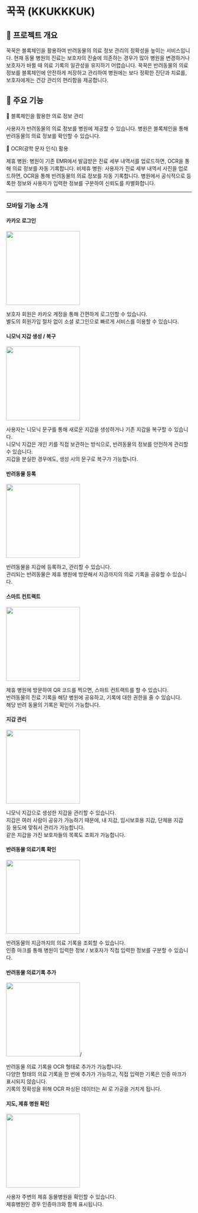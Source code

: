 # 꾹꾹 (KKUKKKUK)

## 📌 프로젝트 개요

꾹꾹은 블록체인을 활용하여 반려동물의 의료 정보 관리의 정확성을 높이는 서비스입니다.
현재 동물 병원의 진료는 보호자의 진술에 의존하는 경우가 많아 병원을 변경하거나 보호자가 바뀔 때 의료 기록의 일관성을 유지하기 어렵습니다.
꾹꾹은 반려동물의 의료 정보를 블록체인에 안전하게 저장하고 관리하여 병원에는 보다 정확한 진단과 치료를, 보호자에게는 건강 관리의 편리함을 제공합니다.

## 🎯 주요 기능

🔹 블록체인을 활용한 의료 정보 관리

  사용자가 반려동물의 의료 정보를 병원에 제공할 수 있습니다.
  병원은 블록체인을 통해 반려동물의 의료 정보를 확인할 수 있습니다.

🔹 OCR(광학 문자 인식) 활용

  제휴 병원: 병원이 기존 EMR에서 발급받은 진료 세부 내역서를 업로드하면, OCR을 통해 의료 정보를 자동 기록합니다.
  비제휴 병원: 사용자가 진료 세부 내역서 사진을 업로드하면, OCR을 통해 반려동물의 의료 정보를 자동 기록합니다.
  병원에서 공식적으로 등록한 정보와 사용자가 입력한 정보를 구분하여 신뢰도를 차별화합니다.





---




### 모바일 기능 소개
#### 카카오 로그인 

<img src="/image/로그인.gif" style="width:200px"/> 

보호자 회원은 카카오 계정을 통해 간편하게 로그인할 수 있습니다. <br/>
별도의 회원가입 절차 없이 소셜 로그인으로 빠르게 서비스를 이용할 수 있습니다. <br/>

#### 니모닉 지갑 생성 / 복구
<img src="/image/니모닉.gif" style="width:200px"/> 

사용자는 니모닉 문구를 통해 새로운 지갑을 생성하거나 기존 지갑을 복구할 수 있습니다. <br/>
니모닉 지갑은 개인 키를 직접 보관하는 방식으로, 반려동물의 정보를 안전하게 관리할 수 있습니다. <br/>
지갑을 분실한 경우에도, 생성 시의 문구로 복구가 가능합니다. 

#### 반려동물 등록 
<img src="/image/반려동물등록.gif" style="width:200px"/> 

반려동물을 지갑에 등록하고, 관리할 수 있습니다. <br/>
관리되는 반려동물은 제휴 병원에 방문해서 지금까지의 의료 기록을 공유할 수 있습니다.  <br/>

#### 스마트 컨트랙트
<img src="/image/스마트컨트랙트.gif" style="width:200px"/> 

제휴 병원에 방문하여 QR 코드를 찍으면, 스마트 컨트랙트를 할 수 있습니다. <br/>
반려동물의 진료 기록을 해당 병원에 공유하고, 기록에 대한 권한을 줄 수 있습니다. <br/>
해당 반려 동물의 기록은 확인이 가능합니다.  <br/>

#### 지갑 관리
<img src="/image/지갑관리.gif" style="width:200px"/> 

니모닉 지갑으로 생성한 지갑을 관리할 수 있습니다. <br/>
지갑은 여러 사람이 공유가 가능하기 때문에, 내 지갑, 임시보호용 지갑, 단체용 지갑  <br/>
등 용도에 맞춰서 관리가 가능합니다.  <br/>
같은 지갑을 가진 보호자들의 목록도 조회가 가능합니다.  <br/>

#### 반려동물 의료기록 확인 
<img src="/image/반려동물의료기록조회.gif" style="width:200px"/> 

반려동물의 지금까지의 의료 기록을 조회할 수 있습니다.  <br/>
인증 마크를 통해 병원이 입력한 정보 / 보호자가 직접 입력한 정보를 구분할 수 있습니다.  <br/>

#### 반려동물 의료기록 추가 
<img src="/image/ocr.gif" style="width:200px">/ 

반려동물 의료 기록을 OCR 형태로 추가가 가능합니다. <br/>
다양한 형태의 의료 기록을 한 번에 추가가 가능하고, 직접 입력한 기록은 인증 마크가 표시되지 않습니다. <br/> 
기록의 정확성을 위해 OCR 파싱된 데이터는 AI 로 가공을 거치게 됩니다. <br/>

#### 지도, 제휴 병원 확인 
<img src="/image/지도.gif" style="width:200px"/> 

사용자 주변의 제휴 동물병원을 확인할 수 있습니다. <br/>
제휴병원인 경우 인증마크와 함께 표시됩니다.  <br/>

